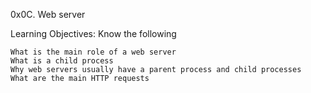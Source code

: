 0x0C. Web server

Learning Objectives: Know the following

	What is the main role of a web server
	What is a child process
	Why web servers usually have a parent process and child processes
	What are the main HTTP requests
